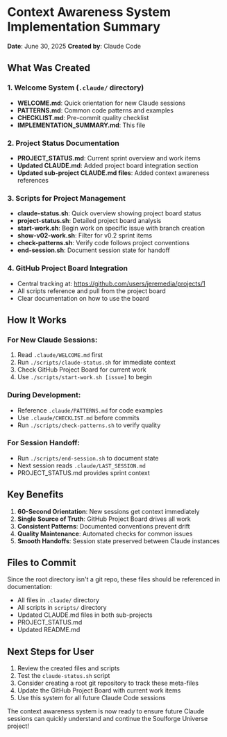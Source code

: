# Context Awareness System Implementation Summary

**Date**: June 30, 2025
**Created by**: Claude Code

## What Was Created

### 1. Welcome System (`.claude/` directory)
- **WELCOME.md**: Quick orientation for new Claude sessions
- **PATTERNS.md**: Common code patterns and examples
- **CHECKLIST.md**: Pre-commit quality checklist
- **IMPLEMENTATION_SUMMARY.md**: This file

### 2. Project Status Documentation
- **PROJECT_STATUS.md**: Current sprint overview and work items
- **Updated CLAUDE.md**: Added project board integration section
- **Updated sub-project CLAUDE.md files**: Added context awareness references

### 3. Scripts for Project Management
- **claude-status.sh**: Quick overview showing project board status
- **project-status.sh**: Detailed project board analysis
- **start-work.sh**: Begin work on specific issue with branch creation
- **show-v02-work.sh**: Filter for v0.2 sprint items
- **check-patterns.sh**: Verify code follows project conventions
- **end-session.sh**: Document session state for handoff

### 4. GitHub Project Board Integration
- Central tracking at: https://github.com/users/jeremedia/projects/1
- All scripts reference and pull from the project board
- Clear documentation on how to use the board

## How It Works

### For New Claude Sessions:
1. Read `.claude/WELCOME.md` first
2. Run `./scripts/claude-status.sh` for immediate context
3. Check GitHub Project Board for current work
4. Use `./scripts/start-work.sh [issue]` to begin

### During Development:
- Reference `.claude/PATTERNS.md` for code examples
- Use `.claude/CHECKLIST.md` before commits
- Run `./scripts/check-patterns.sh` to verify quality

### For Session Handoff:
- Run `./scripts/end-session.sh` to document state
- Next session reads `.claude/LAST_SESSION.md`
- PROJECT_STATUS.md provides sprint context

## Key Benefits

1. **60-Second Orientation**: New sessions get context immediately
2. **Single Source of Truth**: GitHub Project Board drives all work
3. **Consistent Patterns**: Documented conventions prevent drift
4. **Quality Maintenance**: Automated checks for common issues
5. **Smooth Handoffs**: Session state preserved between Claude instances

## Files to Commit

Since the root directory isn't a git repo, these files should be referenced in documentation:
- All files in `.claude/` directory
- All scripts in `scripts/` directory
- Updated CLAUDE.md files in both sub-projects
- PROJECT_STATUS.md
- Updated README.md

## Next Steps for User

1. Review the created files and scripts
2. Test the `claude-status.sh` script
3. Consider creating a root git repository to track these meta-files
4. Update the GitHub Project Board with current work items
5. Use this system for all future Claude Code sessions

The context awareness system is now ready to ensure future Claude sessions can quickly understand and continue the Soulforge Universe project!